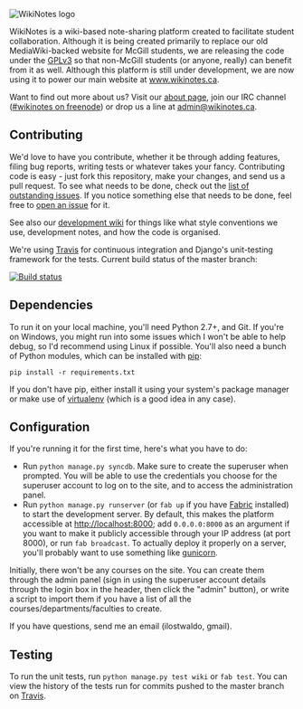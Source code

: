 ![WikiNotes logo](http://www.wikinotes.ca/static/img/wikinotes.png)

WikiNotes is a wiki-based note-sharing platform created to facilitate student
collaboration. Although it is being created primarily to replace our old
MediaWiki-backed website for McGill students, we are releasing the code under
the [GPLv3][gpl] so that non-McGill students (or anyone, really) can benefit
from it as well. Although this platform is still under development, we are now
using it to power our main website at www.wikinotes.ca.

Want to find out more about us? Visit our [about page][about], join our IRC
channel ([#wikinotes on freenode][irc]) or drop us a line at
<admin@wikinotes.ca>.

Contributing
------------

We'd love to have you contribute, whether it be through adding features, filing
bug reports, writing tests or whatever takes your fancy. Contributing code is
easy - just fork this repository, make your changes, and send us a pull request.
To see what needs to be done, check out the [list of outstanding
issues][issues]. If you notice something else that needs to be done, feel free
to [open an issue][open] for it.

See also our [development wiki][wiki] for things like what style conventions we
use, development notes, and how the code is organised.

We're using [Travis][travis] for continuous integration and Django's
unit-testing framework for the tests. Current build status of the master branch:

[![Build status][status]][ci]

Dependencies
------------

To run it on your local machine, you'll need Python 2.7+, and Git. If you're on
Windows, you might run into some issues which I won't be able to help debug, so
I'd recommend using Linux if possible. You'll also need a bunch of Python
modules, which can be installed with [pip]:

```console
pip install -r requirements.txt
```

If you don't have pip, either install it using your system's package manager or
make use of [virtualenv] \(which is a good idea in any case\).

Configuration
-------------

If you're running it for the first time, here's what you have to do:

* Run `python manage.py syncdb`. Make sure to create the superuser when
  prompted. You will be able to use the credentials you choose for the
  superuser account to log on to the site, and to access the administration
  panel.
* Run `python manage.py runserver` (or `fab up` if you have [Fabric][fabric]
  installed) to start the development server. By default, this makes the
  platform accessible at <http://localhost:8000>; add `0.0.0.0:8000` as an
  argument if you want to make it publicly accessible through your IP address
  (at port 8000), or run `fab broadcast`. To actually deploy it properly on a
  server, you'll probably want to use something like [gunicorn].

Initially, there won't be any courses on the site. You can create them through
the admin panel (sign in using the superuser account details through the login
box in the header, then click the "admin" button), or write a script to import
them if you have a list of all the courses/departments/faculties to create.

If you have questions, send me an email (ilostwaldo, gmail).

Testing
-------

To run the unit tests, run `python manage.py test wiki` or `fab test`. You can
view the history of the tests run for commits pushed to the master branch on
[Travis][ci].

[gpl]: http://opensource.org/licenses/GPL-3.0
[about]: http://www.wikinotes.ca/about
[irc]: http://webchat.freenode.net/?channels=wikinotes
[issues]: https://github.com/dellsystem/wikinotes/issues
[open]: https://github.com/dellsystem/wikinotes/issues/new
[wiki]: https://github.com/dellsystem/wikinotes/wiki
[travis]: http://travis-ci.org
[status]: https://secure.travis-ci.org/dellsystem/wikinotes.png?branch=master
[ci]: http://travis-ci.org/dellsystem/wikinotes
[pip]: http://www.pip-installer.org/en/latest/index.html
[virtualenv]: http://www.virtualenv.org/en/latest/index.html
[fabric]: http://fabfile.org
[gunicorn]: https://docs.djangoproject.com/en/dev/howto/deployment/wsgi/gunicorn/
